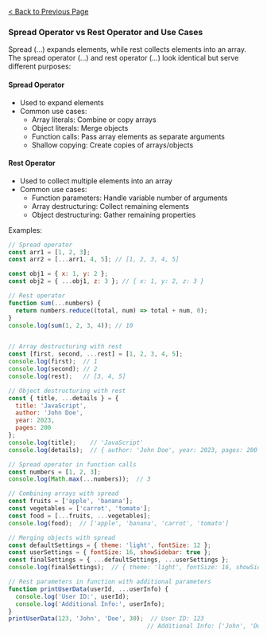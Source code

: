 [< Back to Previous Page](Javascript.md)

### Spread Operator vs Rest Operator and Use Cases

Spread (...) expands elements, while rest collects elements into an array.
The spread operator (...) and rest operator (...) look identical but serve different purposes:

#### Spread Operator
- Used to expand elements
- Common use cases:
  - Array literals: Combine or copy arrays
  - Object literals: Merge objects
  - Function calls: Pass array elements as separate arguments
  - Shallow copying: Create copies of arrays/objects

#### Rest Operator
- Used to collect multiple elements into an array
- Common use cases:
  - Function parameters: Handle variable number of arguments
  - Array destructuring: Collect remaining elements
  - Object destructuring: Gather remaining properties

Examples:


```js
// Spread operator
const arr1 = [1, 2, 3];
const arr2 = [...arr1, 4, 5]; // [1, 2, 3, 4, 5]

const obj1 = { x: 1, y: 2 };
const obj2 = { ...obj1, z: 3 }; // { x: 1, y: 2, z: 3 }

// Rest operator
function sum(...numbers) {
  return numbers.reduce((total, num) => total + num, 0);
}
console.log(sum(1, 2, 3, 4)); // 10


// Array destructuring with rest
const [first, second, ...rest] = [1, 2, 3, 4, 5];
console.log(first);  // 1
console.log(second); // 2
console.log(rest);   // [3, 4, 5]

// Object destructuring with rest
const { title, ...details } = {
  title: 'JavaScript',
  author: 'John Doe',
  year: 2023,
  pages: 200
};
console.log(title);    // 'JavaScript'
console.log(details);  // { author: 'John Doe', year: 2023, pages: 200 }

// Spread operator in function calls
const numbers = [1, 2, 3];
console.log(Math.max(...numbers));  // 3

// Combining arrays with spread
const fruits = ['apple', 'banana'];
const vegetables = ['carrot', 'tomato'];
const food = [...fruits, ...vegetables];
console.log(food);  // ['apple', 'banana', 'carrot', 'tomato']

// Merging objects with spread
const defaultSettings = { theme: 'light', fontSize: 12 };
const userSettings = { fontSize: 16, showSidebar: true };
const finalSettings = { ...defaultSettings, ...userSettings };
console.log(finalSettings);  // { theme: 'light', fontSize: 16, showSidebar: true }

// Rest parameters in function with additional parameters
function printUserData(userId, ...userInfo) {
  console.log('User ID:', userId);
  console.log('Additional Info:', userInfo);
}
printUserData(123, 'John', 'Doe', 30);  // User ID: 123
                                       // Additional Info: ['John', 'Doe', 30]


```